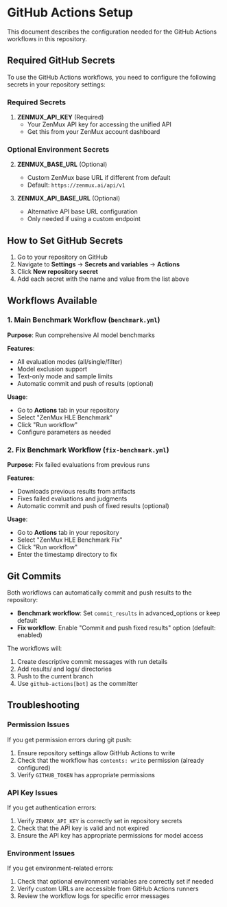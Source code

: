 # GitHub Actions Setup

This document describes the configuration needed for the GitHub Actions workflows in this repository.

## Required GitHub Secrets

To use the GitHub Actions workflows, you need to configure the following secrets in your repository settings:

### Required Secrets

1. **ZENMUX_API_KEY** (Required)
   - Your ZenMux API key for accessing the unified API
   - Get this from your ZenMux account dashboard

### Optional Environment Secrets

2. **ZENMUX_BASE_URL** (Optional)
   - Custom ZenMux base URL if different from default
   - Default: `https://zenmux.ai/api/v1`

3. **ZENMUX_API_BASE_URL** (Optional)
   - Alternative API base URL configuration
   - Only needed if using a custom endpoint

## How to Set GitHub Secrets

1. Go to your repository on GitHub
2. Navigate to **Settings** → **Secrets and variables** → **Actions**
3. Click **New repository secret**
4. Add each secret with the name and value from the list above

## Workflows Available

### 1. Main Benchmark Workflow (`benchmark.yml`)

**Purpose**: Run comprehensive AI model benchmarks

**Features**:
- All evaluation modes (all/single/filter)
- Model exclusion support
- Text-only mode and sample limits
- Automatic commit and push of results (optional)

**Usage**:
- Go to **Actions** tab in your repository
- Select "ZenMux HLE Benchmark"
- Click "Run workflow"
- Configure parameters as needed

### 2. Fix Benchmark Workflow (`fix-benchmark.yml`)

**Purpose**: Fix failed evaluations from previous runs

**Features**:
- Downloads previous results from artifacts
- Fixes failed evaluations and judgments
- Automatic commit and push of fixed results (optional)

**Usage**:
- Go to **Actions** tab in your repository
- Select "ZenMux HLE Benchmark Fix"
- Click "Run workflow"
- Enter the timestamp directory to fix

## Git Commits

Both workflows can automatically commit and push results to the repository:

- **Benchmark workflow**: Set `commit_results` in advanced_options or keep default
- **Fix workflow**: Enable "Commit and push fixed results" option (default: enabled)

The workflows will:
1. Create descriptive commit messages with run details
2. Add results/ and logs/ directories
3. Push to the current branch
4. Use `github-actions[bot]` as the committer

## Troubleshooting

### Permission Issues

If you get permission errors during git push:

1. Ensure repository settings allow GitHub Actions to write
2. Check that the workflow has `contents: write` permission (already configured)
3. Verify `GITHUB_TOKEN` has appropriate permissions

### API Key Issues

If you get authentication errors:

1. Verify `ZENMUX_API_KEY` is correctly set in repository secrets
2. Check that the API key is valid and not expired
3. Ensure the API key has appropriate permissions for model access

### Environment Issues

If you get environment-related errors:

1. Check that optional environment variables are correctly set if needed
2. Verify custom URLs are accessible from GitHub Actions runners
3. Review the workflow logs for specific error messages
